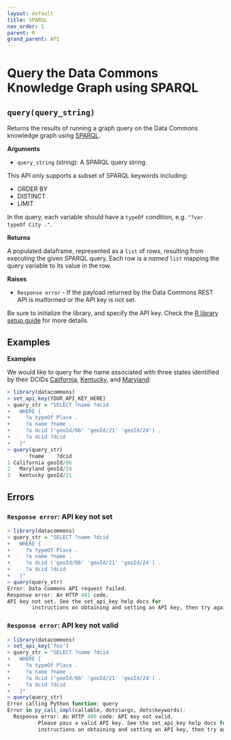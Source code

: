 ```yaml
---
layout: default
title: SPARQL
nav_order: 1
parent: R
grand_parent: API
---
```


# Query the Data Commons Knowledge Graph using SPARQL

## `query(query_string)`

Returns the results of running a graph query on the Data Commons knowledge graph
using [SPARQL](https://www.w3.org/TR/rdf-sparql-query/).

**Arguments**

* `query_string` (string): A SPARQL query string.

This API only supports a subset of SPARQL keywords including:

<!--- TODO: add link to sparql doc --->

-   ORDER BY
-   DISTINCT
-   LIMIT

In the query, each variable should have a `typeOf` condition, e.g. `"?var typeOf
City ."`.

**Returns**

A populated dataframe, represented as a `list` of rows, resulting from executing the given
SPARQL query. Each row is a *named* `list` mapping the query variable to its value in the
row.

**Raises**

* `Response error` - If the payload returned by the Data Commons REST API is malformed or the API key is not set.

Be sure to initialize the library, and specify the API key. Check the [R library setup guide](/api/r/) for more details.

## Examples

**Examples**

We would like to query for the name associated with three states identified by
their DCIDs [California](https://browser.datacommons.org/kg?dcid=geoId/06>),
[Kentucky](https://browser.datacommons.org/kg?dcid=geoId/21>), and
[Maryland](https://browser.datacommons.org/kg?dcid=geoId/24>):

```r
> library(datacommons)
> set_api_key(YOUR_API_KEY_HERE)
> query_str = "SELECT ?name ?dcid
+   WHERE {
+     ?a typeOf Place .
+     ?a name ?name .
+     ?a dcid ('geoId/06' 'geoId/21' 'geoId/24') .
+     ?a dcid ?dcid
+   }"
> query(query_str)
       ?name    ?dcid
1 California geoId/06
2   Maryland geoId/24
3   Kentucky geoId/21
```

## Errors

### `Response error`: API key not set

```r
> library(datacommons)
> query_str = "SELECT ?name ?dcid
+   WHERE {
+     ?a typeOf Place .
+     ?a name ?name .
+     ?a dcid ('geoId/06' 'geoId/21' 'geoId/24') .
+     ?a dcid ?dcid
+   }"
> query(query_str)
Error: Data Commons API request failed.
Response error: An HTTP 401 code.
API key not set. See the set_api_key help docs for
        instructions on obtaining and setting an API key, then try again.
```

### `Response error`: API key not valid

```r
> library(datacommons)
> set_api_key('foo')
> query_str = "SELECT ?name ?dcid
+   WHERE {
+     ?a typeOf Place .
+     ?a name ?name .
+     ?a dcid ('geoId/06' 'geoId/21' 'geoId/24') .
+     ?a dcid ?dcid
+   }"
> query(query_str)
Error calling Python function: query
Error in py_call_impl(callable, dots$args, dots$keywords): 
  Response error: An HTTP 400 code: API key not valid.
          Please pass a valid API key. See the set_api_key help docs for
          instructions on obtaining and setting an API key, then try again.
```
